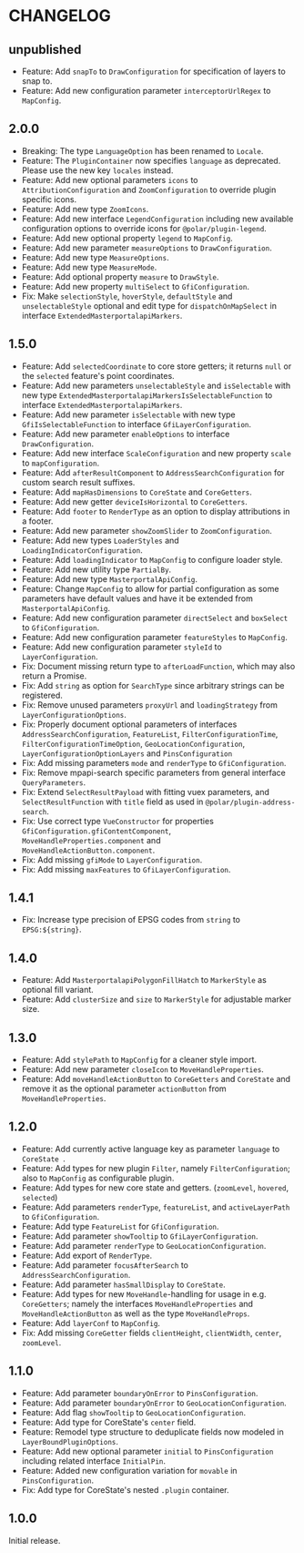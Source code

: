 # CHANGELOG

## unpublished

- Feature: Add `snapTo` to `DrawConfiguration` for specification of layers to snap to.
- Feature: Add new configuration parameter `interceptorUrlRegex` to `MapConfig`.

## 2.0.0

- Breaking: The type `LanguageOption` has been renamed to `Locale`.
- Feature: The `PluginContainer` now specifies `language` as deprecated. Please use the new key `locales` instead.
- Feature: Add new optional parameters `icons` to `AttributionConfiguration` and `ZoomConfiguration` to override plugin specific icons.
- Feature: Add new type `ZoomIcons`.
- Feature: Add new interface `LegendConfiguration` including new available configuration options to override icons for `@polar/plugin-legend`.
- Feature: Add new optional property `legend` to `MapConfig`.
- Feature: Add new parameter `measureOptions` to `DrawConfiguration`.
- Feature: Add new type `MeasureOptions`.
- Feature: Add new type `MeasureMode`.
- Feature: Add optional property `measure` to `DrawStyle`.
- Feature: Add new property `multiSelect` to `GfiConfiguration`.
- Fix: Make `selectionStyle`, `hoverStyle`, `defaultStyle` and `unselectableStyle` optional and edit type for `dispatchOnMapSelect` in interface `ExtendedMasterportalapiMarkers`.

## 1.5.0

- Feature: Add `selectedCoordinate` to core store getters; it returns `null` or the `selected` feature's point coordinates.
- Feature: Add new parameters `unselectableStyle` and `isSelectable` with new type `ExtendedMasterportalapiMarkersIsSelectableFunction` to interface `ExtendedMasterportalapiMarkers`.
- Feature: Add new parameter `isSelectable` with new type `GfiIsSelectableFunction` to interface `GfiLayerConfiguration`.
- Feature: Add new parameter `enableOptions` to interface `DrawConfiguration`.
- Feature: Add new interface `ScaleConfiguration` and new property `scale` to `mapConfiguration`.
- Feature: Add `afterResultComponent` to `AddressSearchConfiguration` for custom search result suffixes.
- Feature: Add `mapHasDimensions` to `CoreState` and `CoreGetters`.
- Feature: Add new getter `deviceIsHorizontal` to `CoreGetters`.
- Feature: Add `footer` to `RenderType` as an option to display attributions in a footer.
- Feature: Add new parameter `showZoomSlider` to `ZoomConfiguration`.
- Feature: Add new types `LoaderStyles` and `LoadingIndicatorConfiguration`.
- Feature: Add `loadingIndicator` to `MapConfig` to configure loader style.
- Feature: Add new utility type `PartialBy`.
- Feature: Add new type `MasterportalApiConfig`.
- Feature: Change `MapConfig` to allow for partial configuration as some parameters have default values and have it be extended from `MasterportalApiConfig`.
- Feature: Add new configuration parameter `directSelect` and `boxSelect` to `GfiConfiguration`.
- Feature: Add new configuration parameter `featureStyles` to `MapConfig`.
- Feature: Add new configuration parameter `styleId` to `LayerConfiguration`.
- Fix: Document missing return type to `afterLoadFunction`, which may also return a Promise.
- Fix: Add `string` as option for `SearchType` since arbitrary strings can be registered.
- Fix: Remove unused parameters `proxyUrl` and `loadingStrategy` from `LayerConfigurationOptions`.
- Fix: Properly document optional parameters of interfaces `AddressSearchConfiguration`, `FeatureList`, `FilterConfigurationTime`, `FilterConfigurationTimeOption`, `GeoLocationConfiguration`, `LayerConfigurationOptionLayers` and `PinsConfiguration`
- Fix: Add missing parameters `mode` and `renderType` to `GfiConfiguration`.
- Fix: Remove mpapi-search specific parameters from general interface `QueryParameters`.
- Fix: Extend `SelectResultPayload` with fitting vuex parameters, and `SelectResultFunction` with `title` field as used in `@polar/plugin-address-search`.
- Fix: Use correct type `VueConstructor` for properties `GfiConfiguration.gfiContentComponent`, `MoveHandleProperties.component` and `MoveHandleActionButton.component`.
- Fix: Add missing `gfiMode` to `LayerConfiguration`.
- Fix: Add missing `maxFeatures` to `GfiLayerConfiguration`.

## 1.4.1

- Fix: Increase type precision of EPSG codes from `string` to `EPSG:${string}`.

## 1.4.0

- Feature: Add `MasterportalapiPolygonFillHatch` to `MarkerStyle` as optional fill variant.
- Feature: Add `clusterSize` and `size` to `MarkerStyle` for adjustable marker size.

## 1.3.0

- Feature: Add `stylePath` to `MapConfig` for a cleaner style import.
- Feature: Add new parameter `closeIcon` to `MoveHandleProperties`.
- Feature: Add `moveHandleActionButton` to `CoreGetters` and `CoreState` and remove it as the optional parameter `actionButton` from `MoveHandleProperties`.

## 1.2.0

- Feature: Add currently active language key as parameter `language` to `CoreState `.
- Feature: Add types for new plugin `Filter`, namely `FilterConfiguration`; also to `MapConfig` as configurable plugin.
- Feature: Add types for new core state and getters. (`zoomLevel`, `hovered`, `selected`)
- Feature: Add parameters `renderType`, `featureList`, and `activeLayerPath` to `GfiConfiguration`.
- Feature: Add type `FeatureList` for `GfiConfiguration`.
- Feature: Add parameter `showTooltip` to `GfiLayerConfiguration`.
- Feature: Add parameter `renderType` to `GeoLocationConfiguration`.
- Feature: Add export of `RenderType`.
- Feature: Add parameter `focusAfterSearch` to `AddressSearchConfiguration`.
- Feature: Add parameter `hasSmallDisplay` to `CoreState`.
- Feature: Add types for new `MoveHandle`-handling for usage in e.g. `CoreGetters`; namely the interfaces `MoveHandleProperties` and `MoveHandleActionButton` as well as the type `MoveHandleProps`. 
- Feature: Add `layerConf` to `MapConfig`.
- Fix: Add missing `CoreGetter` fields `clientHeight`, `clientWidth`, `center`, `zoomLevel`.

## 1.1.0

- Feature: Add parameter `boundaryOnError` to `PinsConfiguration`.
- Feature: Add parameter `boundaryOnError` to `GeoLocationConfiguration`.
- Feature: Add flag `showTooltip` to `GeoLocationConfiguration`.
- Feature: Add type for CoreState's `center` field.
- Feature: Remodel type structure to deduplicate fields now modeled in `LayerBoundPluginOptions`.
- Feature: Add new optional parameter `initial` to `PinsConfiguration` including related interface `InitialPin`.
- Feature: Added new configuration variation for `movable` in `PinsConfiguration`.
- Fix: Add type for CoreState's nested `.plugin` container.

## 1.0.0

Initial release.
